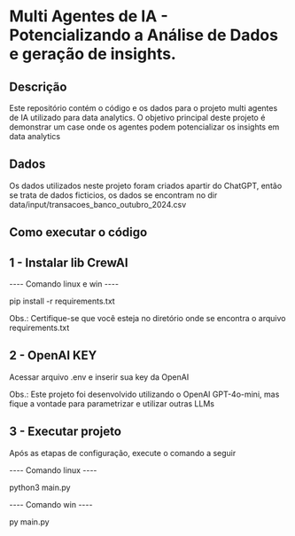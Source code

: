 # Multi Agentes de IA - Potencializando a Análise de Dados e geração de insights.

## Descrição

Este repositório contém o código e os dados para o projeto multi agentes de IA utilizado para data analytics. O objetivo principal deste projeto é demonstrar um case onde os agentes podem potencializar os insights em data analytics

## Dados

Os dados utilizados neste projeto foram criados apartir do ChatGPT, então se trata de dados ficticios, os dados se encontram no dir data/input/transacoes_banco_outubro_2024.csv

## Como executar o código

## 1 - Instalar lib CrewAI

---- Comando linux e win ----

pip install -r requirements.txt

Obs.: Certifique-se que você esteja no diretório onde se encontra o arquivo requirements.txt

## 2 - OpenAI KEY

Acessar arquivo .env e inserir sua key da OpenAI

Obs.: Este projeto foi desenvolvido utilizando o OpenAI GPT-4o-mini, mas fique a vontade para parametrizar e utilizar outras LLMs

## 3 - Executar projeto

Após as etapas de configuração, execute o comando a seguir

---- Comando linux ----

python3 main.py

---- Comando win ----

py main.py


